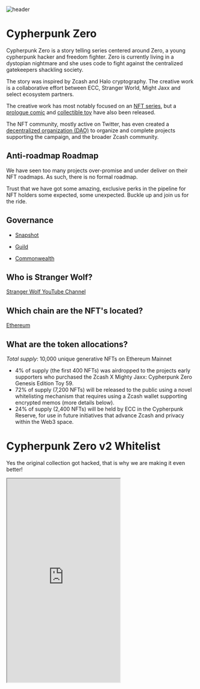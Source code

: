 ![header](https://user-images.githubusercontent.com/81990132/205220798-c8e51db6-ddad-46ff-b760-4017565318c5.png)


# Cypherpunk Zero

Cypherpunk Zero is a story telling series centered around Zero, a young cypherpunk hacker and freedom fighter. Zero is currently living in a dystopian nightmare and she uses code to fight against the centralized gatekeepers shackling society.

The story was inspired by Zcash and Halo cryptography. The creative work is a collaborative effort between ECC, Stranger World, Might Jaxx and select ecosystem partners.

The creative work has most notably focused on an [NFT series](https://opensea.io/collection/cypherpunk-zero), but a [prologue comic](https://halo.electriccoin.co/#view-prologue) and [collectible toy](https://mightyjaxx.com/products/cypherpunk-zero) have also been released.

The NFT community, mostly active on Twitter, has even created a [decentralized organization (DAO)](https://twitter.com/CypherpunkDAO) to organize and complete projects supporting the campaign, and the broader Zcash community.

## Anti-roadmap Roadmap

We have seen too many projects over-promise and under deliver on their NFT roadmaps. As such, there is no formal roadmap.

Trust that we have got some amazing, exclusive perks in the pipeline for NFT holders some expected, some unexpected. Buckle up and join us for the ride.

## Governance

  * [Snapshot](https://vote.cypherpunkzero.com/)

  * [Guild](https://guild.xyz/cypherpunkzerodao)

  * [Commonwealth](https://commonwealth.im/cypherpunk-zero)

## Who is Stranger Wolf?

[Stranger Wolf YouTube Channel](https://www.youtube.com/channel/UCFs8hIei9YdOJat7olR8iuQ)

## Which chain are the NFT's located?

[Ethereum](https://etherscan.io/address/0x3e86d6cf041b719c575f57050697c115f0a53758)

## What are the token allocations?

*Total supply*: 10,000 unique generative NFTs on Ethereum Mainnet
- 4% of supply (the first 400 NFTs) was airdropped to the projects early supporters who purchased the Zcash X Mighty Jaxx: Cypherpunk Zero Genesis Edition Toy 59.
- 72% of supply (7,200 NFTs) will be released to the public using a novel whitelisting mechanism that requires using a Zcash wallet supporting encrypted memos (more details below).
- 24% of supply (2,400 NFTs) will be held by ECC in the Cypherpunk Reserve, for use in future initiatives that advance Zcash and privacy within the Web3 space.

# Cypherpunk Zero v2 Whitelist 

Yes the original collection got hacked, that is why we are making it even better! 

<iframe style={{ border: 'none', width: '100%' }} height="540px" src="https://blocksurvey.io/copy-of-cypherpunk-v2-whitelist-KgRTgcGRTLePbNqIKRRuMA?v=o" />

## Resources

[Cypherpunk Zero Website](https://halo.electriccoin.co/)

[Cypherpunk Zero Twitter](https://twitter.com/cypherpunkZero)

[Cypherpunk Zero Opensea Collection](https://opensea.io/collection/cypherpunk-zero)

[Cypherpunk Zero DAO Twitter](https://twitter.com/CypherpunkDAO)

[Cypherpunk Zero DAO Discord](https://discord.com/invite/sjfgXys4Jf)

[Cypherpunk Zero NFT Mega Thread](https://forum.zcashcommunity.com/t/cypherpunk-zero-nft-megathread/41502?u=dismad)
